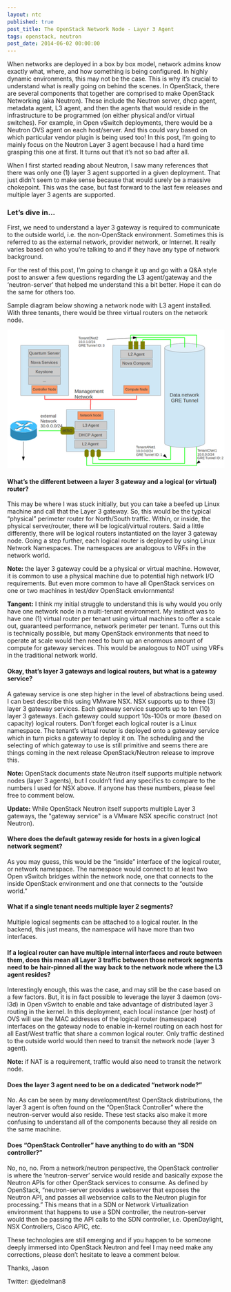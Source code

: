 ```yaml
---
layout: ntc
published: true
post_title: The OpenStack Network Node - Layer 3 Agent
tags: openstack, neutron
post_date: 2014-06-02 00:00:00 
---
```


When networks are deployed in a box by box model, network admins know exactly what, where, and how something is being configured.  In highly dynamic environments, this may not be the case.  This is why it’s crucial to understand what is really going on behind the scenes.  In OpenStack, there are several components that together are comprised to make OpenStack Networking (aka Neutron).  These include the Neutron server, dhcp agent, metadata agent, L3 agent, and then the agents that would reside in the infrastructure to be programmed (on either physical and/or virtual switches).  For example, in Open vSwitch deployments, there would be a Neutron OVS agent on each host/server.  And this could vary based on which particular vendor plugin is being used too!
In this post, I’m going to mainly focus on the Neutron Layer 3 agent because I had a hard time grasping this one at first.  It turns out that it’s not so bad after all.

<!--more-->

When I first started reading about Neutron, I saw many references that there was only one (1) layer 3 agent supported in a given deployment.  That just didn’t seem to make sense because that would surely be a massive chokepoint.  This was the case, but fast forward to the last few releases and multiple layer 3 agents are supported. 

### Let’s dive in…

First, we need to understand a layer 3 gateway is required to communicate to the outside world, i.e. the non-OpenStack environment.  Sometimes this is referred to as the external network, provider network, or Internet.  It really varies based on who you’re talking to and if they have any type of network background.

For the rest of this post, I’m going to change it up and go with a Q&A style post to answer a few questions regarding the L3 agent/gateway and the ‘neutron-server’ that helped me understand this a bit better.  Hope it can do the same for others too.

Sample diagram below showing a network node with L3 agent installed.  With three tenants, there would be three virtual routers on the network node.

![nnode](/img/node1.png)

#### What’s the different between a layer 3 gateway and a logical (or virtual) router? 

This may be where I was stuck initially, but you can take a beefed up Linux machine and call that the Layer 3 gateway.  So, this would be the typical “physical” perimeter router for North/South traffic.  Within, or inside, the physical server/router, there will be logical/virtual routers.  Said a little differently, there will be logical routers instantiated on the layer 3 gateway node.  Going a step further, each logical router is deployed by using Linux Network Namespaces.  The namespaces are analogous to VRFs in the network world. 

**Note:** the layer 3 gateway could be a physical or virtual machine.  However, it is common to use a physical machine due to potential high network I/O requirements.  But even more common to have all OpenStack services on one or two machines in test/dev OpenStack enviornments!

**Tangent:** I think my initial struggle to understand this is why would you only have one network node in a multi-tenant environment.  My instinct was to have one (1) virtual router per tenant using virtual machines to offer a scale out, guaranteed performance, network perimeter per tenant.  Turns out this is technically possible, but many OpenStack environments that need to operate at scale would then need to burn up an enormous amount of compute for gateway services.  This would be analogous to NOT using VRFs in the traditional network world.

#### Okay, that’s layer 3 gateways and logical routers, but what is a gateway service?

A gateway service is one step higher in the level of abstractions being used.  I can best describe this using VMware NSX.  NSX supports up to three (3) layer 3 gateway services.  Each gateway service supports up to ten (10) layer 3 gateways.  Each gateway could support 10s-100s or more (based on capacity) logical routers.  Don’t forget each logical router is a Linux namespace.  The tenant’s virtual router is deployed onto a gateway service which in turn picks a gateway to deploy it on.  The scheduling and the selecting of which gateway to use is still primitive and seems there are things coming in the next release OpenStack/Neutron release to improve this.

**Note:** OpenStack documents state Neutron itself supports multiple network nodes (layer 3 agents), but I couldn’t find any specifics to compare to the numbers I used for NSX above.  If anyone has these numbers, please feel free to comment below.


**Update:** While OpenStack Neutron itself supports multiple Layer 3 gateways, the "gateway service" is a VMware NSX specific construct (not Neutron).

#### Where does the default gateway reside for hosts in a given logical network segment? 

As you may guess, this would be the “inside” interface of the logical router, or network namespace.  The namespace would connect to at least two Open vSwitch bridges within the network node, one that connects to the inside OpenStack environment and one that connects to the “outside world.”

#### What if a single tenant needs multiple layer 2 segments? 

Multiple logical segments can be attached to a logical router.  In the backend, this just means, the namespace will have more than two interfaces. 

#### If a logical router can have multiple internal interfaces and route between them, does this mean all Layer 3 traffic between those network segments need to be hair-pinned all the way back to the network node where the L3 agent resides?

Interestingly enough, this was the case, and may still be the case based on a few factors.  But, it is in fact possible to leverage the layer 3 daemon (ovs-l3d) in Open vSwitch to enable and take advantage of distributed layer 3 routing in the kernel.  In this deployment, each local instance (per host) of OVS will use the MAC addresses of the logical router (namespace) interfaces on the gateway node to enable in-kernel routing on each host for all East/West traffic that share a common logical router.  Only traffic destined to the outside world would then need to transit the network node (layer 3 agent).

**Note:**  if NAT is a requirement, traffic would also need to transit the network node.

#### Does the layer 3 agent need to be on a dedicated “network node?”

No.  As can be seen by many development/test OpenStack distributions, the layer 3 agent is often found on the “OpenStack Controller” where the neutron-server would also reside.  These test stacks also make it more confusing to understand all of the components because they all reside on the same machine.

#### Does “OpenStack Controller” have anything to do with an “SDN controller?”

No, no, no.  From a network/neutron perspective, the OpenStack controller is where the ‘neutron-server’ service would reside and basically expose the Neutron APIs for other OpenStack services to consume.  As defined by OpenStack, “neutron-server provides a webserver that exposes the Neutron API, and passes all webservice calls to the Neutron plugin for processing.”  This means that in a SDN or Network Virtualization environment that happens to use a SDN controller, the neutron-server would then be passing the API calls to the SDN controller, i.e. OpenDaylight, NSX Controllers, Cisco APIC, etc.

These technologies are still emerging and if you happen to be someone deeply immersed into OpenStack Neutron and feel I may need make any corrections, please don’t hesitate to leave a comment below.


Thanks,
Jason

Twitter: @jedelman8


